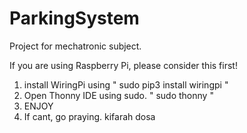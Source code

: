 # ParkingSystem

Project for mechatronic subject.

If you are using Raspberry Pi, please consider this first!
1. install WiringPi using " sudo pip3 install wiringpi "
2. Open Thonny IDE using sudo. " sudo thonny " 
3. ENJOY
4. If cant, go praying. kifarah dosa
